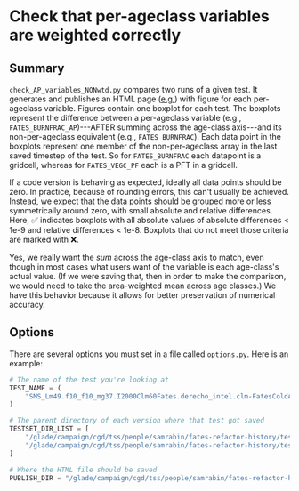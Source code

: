 # Check that per-ageclass variables are weighted correctly

## Summary

`check_AP_variables_NONwtd.py` compares two runs of a given test. It generates and publishes an HTML page ([e.g.](https://samsrabin.github.io/analysis-outputs/fates-refactor-history/NONwtd.tests_1001-170645de.tests_1008-131302de.SMS_Lm49.f10_f10_mg37.I2000Clm60Fates.derecho_intel.clm-FatesColdAllVarsMonthly.html)) with figure for each per-ageclass variable. Figures contain one boxplot for each test. The boxplots represent the difference between a per-ageclass variable (e.g., `FATES_BURNFRAC_AP`)---AFTER summing across the age-class axis---and its non-per-ageclass equivalent (e.g., `FATES_BURNFRAC`). Each data point in the boxplots represent one member of the non-per-ageclass array in the last saved timestep of the test. So for `FATES_BURNFRAC` each datapoint is a gridcell, whereas for `FATES_VEGC_PF` each is a PFT in a gridcell.

If a code version is behaving as expected, ideally all data points should be zero. In practice, because of rounding errors, this can't usually be achieved. Instead, we expect that the data points should be grouped more or less symmetrically around zero, with small absolute and relative differences. Here, ✅ indicates boxplots with all absolute values of absolute differences < 1e-9 and relative differences < 1e-8. Boxplots that do not meet those criteria are marked with ❌.

Yes, we really want the _sum_ across the age-class axis to match, even though in most cases what users want of the variable is each age-class's actual value. (If we were saving that, then in order to make the comparison, we would need to take the area-weighted mean across age classes.) We have this behavior because it allows for better preservation of numerical accuracy.

## Options

There are several options you must set in a file called `options.py`. Here is an example:
```python
# The name of the test you're looking at
TEST_NAME = (
    "SMS_Lm49.f10_f10_mg37.I2000Clm60Fates.derecho_intel.clm-FatesColdAllVarsMonthly"
)

# The parent directory of each version where that test got saved
TESTSET_DIR_LIST = [
    "/glade/campaign/cgd/tss/people/samrabin/fates-refactor-history/tests_1001-170645de",
    "/glade/campaign/cgd/tss/people/samrabin/fates-refactor-history/tests_1008-131302de",
]

# Where the HTML file should be saved
PUBLISH_DIR = "/glade/campaign/cgd/tss/people/samrabin/fates-refactor-history/outputs"
```